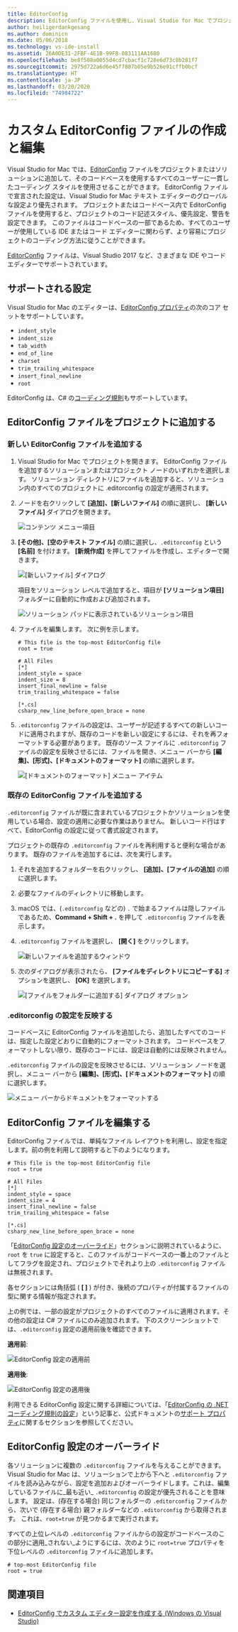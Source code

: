 ```yaml
---
title: EditorConfig
description: EditorConfig ファイルを使用し、Visual Studio for Mac でプロジェクト コードを一貫性のあるスタイルで記述します。
author: heiligerdankgesang
ms.author: dominicn
ms.date: 05/06/2018
ms.technology: vs-ide-install
ms.assetid: 26A0DE31-2FBF-4E1B-99FB-083111AA1680
ms.openlocfilehash: be8f508a0055d4cd7cbacf1c728e6d73c8b281f7
ms.sourcegitcommit: 2975d722a6d6e45f7887b05e9b526e91cffb0bcf
ms.translationtype: HT
ms.contentlocale: ja-JP
ms.lasthandoff: 03/20/2020
ms.locfileid: "74984722"
---
```

# <a name="creating-and-editing-a-custom-editorconfig-file"></a>カスタム EditorConfig ファイルの作成と編集

Visual Studio for Mac では、[EditorConfig](https://editorconfig.org/) ファイルをプロジェクトまたはソリューションに追加して、そのコードベースを使用するすべてのユーザーに一貫したコーディング スタイルを使用させることができます。 EditorConfig ファイルで宣言された設定は、Visual Studio for Mac テキスト エディターのグローバルな設定より優先されます。 プロジェクトまたはコードベース内で EditorConfig ファイルを使用すると、プロジェクトのコード記述スタイル、優先設定、警告を設定できます。 このファイルはコードベースの一部であるため、すべてのユーザーが使用している IDE またはコード エディターに関わらず、より容易にプロジェクトのコーディング方法に従うことができます。

[EditorConfig](https://editorconfig.org/) ファイルは、Visual Studio 2017 など、さまざまな IDE やコード エディターでサポートされています。

## <a name="supported-settings"></a>サポートされる設定

Visual Studio for Mac のエディターは、[EditorConfig プロパティ](https://editorconfig.org/#supported-properties)の次のコア セットをサポートしています。

- `indent_style`
- `indent_size`
- `tab_width`
- `end_of_line`
- `charset`
- `trim_trailing_whitespace`
- `insert_final_newline`
- `root`

EditorConfig は、C# の[コーディング規則](/visualstudio/ide/editorconfig-code-style-settings-reference)もサポートしています。

## <a name="add-an-editorconfig-file-to-a-project"></a>EditorConfig ファイルをプロジェクトに追加する

### <a name="adding-a-new-editorconfig-file"></a>新しい EditorConfig ファイルを追加する

1. Visual Studio for Mac でプロジェクトを開きます。 EditorConfig ファイルを追加するソリューションまたはプロジェクト ノードのいずれかを選択します。 ソリューション ディレクトリにファイルを追加すると、ソリューション内のすべてのプロジェクトに .editorconfig の設定が適用されます。

2. ノードを右クリックして **[追加]、[新しいファイル]** の順に選択し、 **[新しいファイル]** ダイアログを開きます。

    ![コンテンツ メニュー項目](media/editorconfig-image0.png)

3. **[その他]、[空のテキスト ファイル]** の順に選択し、`.editorconfig` という **[名前]** を付けます。 **[新規作成]** を押してファイルを作成し、エディターで開きます。

    ![[新しいファイル] ダイアログ](media/editorconfig-image1.png)

    項目をソリューション レベルで追加すると、項目が **[ソリューション項目]** フォルダーに自動的に作成および追加されます。

    ![ソリューション パッドに表示されているソリューション項目](media/editorconfig-image1a.png)

4. ファイルを編集します。 次に例を示します。

    ```EditorConfig
    # This file is the top-most EditorConfig file
    root = true

    # All Files
    [*]
    indent_style = space
    indent_size = 8
    insert_final_newline = false
    trim_trailing_whitespace = false

    [*.cs]
    csharp_new_line_before_open_brace = none
    ```

4. `.editorconfig` ファイルの設定は、ユーザーが記述するすべての新しいコードに適用されますが、既存のコードを新しい設定にするには、それを再フォーマットする必要があります。 既存のソース ファイルに `.editorconfig` ファイルの設定を反映させるには、ファイルを開き、メニュー バーから **[編集]、[形式]、[ドキュメントのフォーマット]** の順に選択します。

    ![[ドキュメントのフォーマット] メニュー アイテム](media/editorconfig-image2.png)

### <a name="adding-an-existing-editorconfig-file"></a>既存の EditorConfig ファイルを追加する

`.editorconfig` ファイルが既に含まれているプロジェクトかソリューションを使用している場合、設定の適用に必要な作業はありません。 新しいコード行はすべて、EditorConfig の設定に従って書式設定されます。

プロジェクトの既存の `.editorconfig` ファイルを再利用すると便利な場合があります。 既存のファイルを追加するには、次を実行します。

1. それを追加するフォルダーを右クリックし、 **[追加]、[ファイルの追加]** の順に選択します。

2. 必要なファイルのディレクトリに移動します。

3. macOS では、(`.editorconfig` などの) `.` で始まるファイルは隠しファイルであるため、**Command + Shift + .** を押して `.editorconfig` ファイルを表示します。

4. `.editorconfig` ファイルを選択し、 **[開く]** をクリックします。

    ![新しいファイルを追加するウィンドウ](media/editorconfig-image3b.png)

5. 次のダイアログが表示されたら、 **[ファイルをディレクトリにコピーする]** オプションを選択し、 **[OK]** を選択します。

    ![[ファイルをフォルダーに追加する] ダイアログ オプション](media/editorconfig-image3.png)

### <a name="reflecting-editorconfig-settings"></a>.editorconfig の設定を反映する

コードベースに EditorConfig ファイルを追加したら、追加したすべてのコードは、指定した設定どおりに自動的にフォーマットされます。 コードベースをフォーマットしない限り、既存のコードには、設定は自動的には反映されません。

`.editorconfig` ファイルの設定を反映させるには、ソリューション ノードを選択し、メニュー バーから **[編集]、[形式]、[ドキュメントのフォーマット]** の順に選択します。

![メニュー バーからドキュメントをフォーマットする](media/editorconfig-image3a.png)

## <a name="editing-an-editorconfig-file"></a>EditorConfig ファイルを編集する

EditorConfig ファイルでは、単純なファイル レイアウトを利用し、設定を指定します。前の例を利用して説明すると下のようになります。

```EditorConfig
# This file is the top-most EditorConfig file
root = true

# All Files
[*]
indent_style = space
indent_size = 4
insert_final_newline = false
trim_trailing_whitespace = false

[*.cs]
csharp_new_line_before_open_brace = none
```

「[EditorConfig 設定のオーバーライド](#override-editorconfig-settings)」セクションに説明されているように、`root` を `true` に設定すると、このファイルがコードベースの一番上のファイルとしてフラグを設定され、プロジェクトでそれより上の `.editorconfig` ファイルは無視されます。

各セクションには角括弧 ( **[ ]** ) が付き、後続のプロパティが付属するファイルの型に関する情報が指定されます。

上の例では、一部の設定がプロジェクトのすべてのファイルに適用されます。その他の設定は C# ファイルにのみ追加されます。 下のスクリーンショットでは、`.editorconfig` 設定の適用前後を確認できます。

**適用前**:

![EditorConfig 設定の適用前](media/editorconfig-image4.png)

**適用後**:

![EditorConfig 設定の適用後](media/editorconfig-image5.png)

利用できる EditorConfig 設定に関する詳細については、「[EditorConfig の .NET コーディング規則の設定](/visualstudio/ide/editorconfig-code-style-settings-reference)」という記事と、公式ドキュメントの[サポート プロパティ](https://editorconfig.org/#supported-properties)に関するセクションを参照してください。

## <a name="override-editorconfig-settings"></a>EditorConfig 設定のオーバーライド

各ソリューションに複数の `.editorconfig` ファイルを与えることができます。 Visual Studio for Mac は、ソリューションで上から下へと `.editorconfig` ファイルを読み込みながら、設定を追加およびオーバーライドします。これは、編集しているファイルに_最も近い_ `.editorconfig` の設定が優先されることを意味します。 設定は、(存在する場合) 同じフォルダーの `.editorconfig` ファイルから、次いで (存在する場合) 親フォルダーなどの `.editorconfig` から取得されます。 これは、`root=true` が見つかるまで実行されます。

すべての上位レベルの `.editorconfig` ファイルからの設定がコードベースのこの部分に適用_されない_ようにするには、次のように `root=true` プロパティを下位レベルの `.editorconfig` ファイルに追加します。

```EditorConfig
# top-most EditorConfig file
root = true
```

## <a name="see-also"></a>関連項目

- [EditorConfig でカスタム エディター設定を作成する (Windows の Visual Studio)](/visualstudio/ide/create-portable-custom-editor-options)